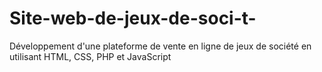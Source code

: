 # Site-web-de-jeux-de-soci-t-
Développement d'une plateforme de vente en ligne de jeux de société en utilisant HTML, CSS, PHP et JavaScript
